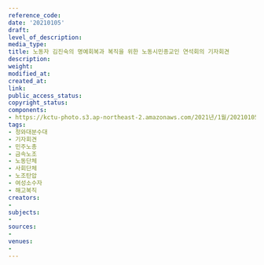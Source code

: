 ```yaml
---
reference_code: 
date: '20210105'
draft: 
level_of_description: 
media_type: 
title: 노동자 김진숙의 명예회복과 복직을 위한 노동시민종교인 연석회의 기자회견
description: 
weight: 
modified_at: 
created_at: 
link: 
public_access_status: 
copyright_status: 
components:
- https://kctu-photo.s3.ap-northeast-2.amazonaws.com/2021년/1월/20210105-노동자+김진숙의+명예회복과+복직을+위한+노동시민종교인+연석회의+기자회견_청와대분수대_기자회견_민주노총_금속노조_노동단체_사회단체_노조탄압_여성소수자_해고복직/_1DX6677.jpg
tags:
- 청와대분수대
- 기자회견
- 민주노총
- 금속노조
- 노동단체
- 사회단체
- 노조탄압
- 여성소수자
- 해고복직
creators:
- 
subjects:
- 
sources:
- 
venues:
- 
---
```


